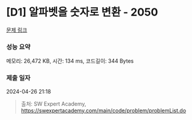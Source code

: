 # [D1] 알파벳을 숫자로 변환 - 2050 

[문제 링크](https://swexpertacademy.com/main/code/problem/problemDetail.do?contestProbId=AV5QLGxKAzQDFAUq) 

### 성능 요약

메모리: 26,472 KB, 시간: 134 ms, 코드길이: 344 Bytes

### 제출 일자

2024-04-26 21:18



> 출처: SW Expert Academy, https://swexpertacademy.com/main/code/problem/problemList.do